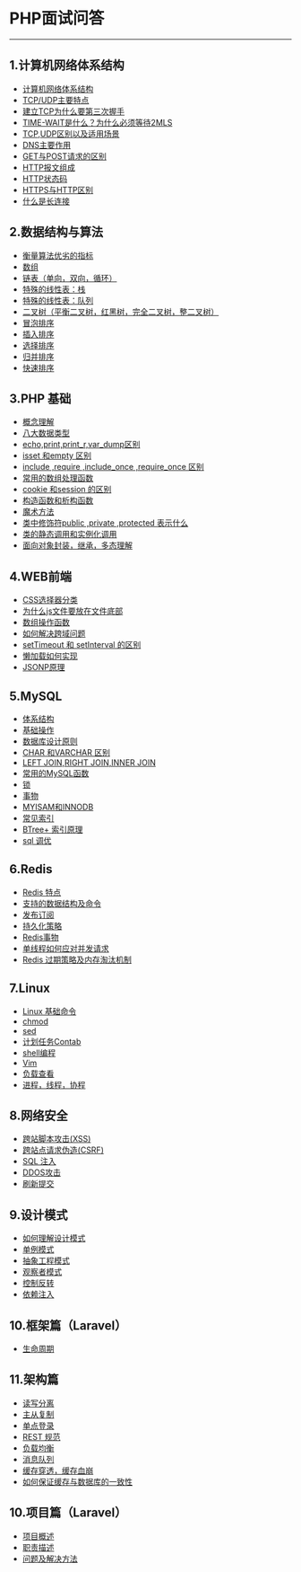# PHP面试问答
---
## 1.计算机网络体系结构
   * [计算机网络体系结构](./docs/01网络/QA.md#01体系概述)
   * [TCP/UDP主要特点]()
   * [建立TCP为什么要第三次握手]()
   * [TIME-WAIT是什么？为什么必须等待2MLS]()
   * [TCP,UDP区别以及适用场景]()
   * [DNS主要作用]()
   * [GET与POST请求的区别]()
   * [HTTP报文组成]()
   * [HTTP状态码]()
   * [HTTPS与HTTP区别]()
   * [什么是长连接]()
## 2.数据结构与算法
   * [衡量算法优劣的指标](./docs/01网络/QA.md#02体系概述)
   * [数组]()
   * [链表（单向，双向，循环）]()
   * [特殊的线性表：栈]()
   * [特殊的线性表：队列 ]()
   * [二叉树（平衡二叉树，红黑树，完全二叉树，整二叉树）]()
   * [冒泡排序]()
   * [插入排序]()
   * [选择排序]()
   * [归并排序]()
   * [快速排序]()
## 3.PHP 基础
  * [概念理解]()
  * [八大数据类型]()
  * [echo,print,print_r,var_dump区别]()
  * [isset 和empty 区别]()
  * [include ,require ,include_once ,require_once 区别]()
  * [常用的数组处理函数]()
  * [cookie 和session 的区别]()
  * [构造函数和析构函数]()
  * [魔术方法]()
  * [类中修饰符public ,private ,protected 表示什么]()
  * [类的静态调用和实例化调用]()
  * [面向对象封装，继承，多态理解]()
## 4.WEB前端
  * [CSS选择器分类]()
  * [为什么js文件要放在文件底部]()
  * [数组操作函数]()
  * [如何解决跨域问题]()
  * [setTimeout 和 setInterval 的区别]()
  * [懒加载如何实现]()
  * [JSONP原理]()

## 5.MySQL
 * [体系结构]()
 * [基础操作]()
 * [数据库设计原则]()
 * [CHAR 和VARCHAR 区别]()
 * [LEFT JOIN,RIGHT JOIN,INNER JOIN]()
 * [常用的MySQL函数]()
 * [锁]()
 * [事物]()
 * [MYISAM和INNODB]()
 * [常见索引]()
 * [BTree+ 索引原理]()
 * [sql 调优]()
## 6.Redis
  * [Redis 特点]()
  * [支持的数据结构及命令]()
  * [发布订阅]()
  * [持久化策略]()
  * [Redis事物]()
  * [单线程如何应对并发请求]()
  * [Redis 过期策略及内存淘汰机制]()

## 7.Linux
  * [Linux 基础命令]()
  * [chmod]()
  * [sed]()
  * [计划任务Contab]()
  * [shell编程]()
  * [Vim]()
  * [负载查看]()
  * [进程，线程，协程]()

## 8.网络安全
  * [跨站脚本攻击(XSS)]()
  * [跨站点请求伪造(CSRF)]()
  * [SQL 注入]()
  * [DDOS攻击]()
  * [刷新提交]()

## 9.设计模式
  * [如何理解设计模式]()
  * [单例模式]()
  * [抽象工程模式]()
  * [观察者模式]()
  * [控制反转]()
  * [依赖注入]()

## 10.框架篇（Laravel）
   * [生命周期]()
## 11.架构篇
  * [读写分离]()
  * [主从复制]()
  * [单点登录]()
  * [REST 规范]()
  * [负载均衡]()
  * [消息队列]()
  * [缓存穿透，缓存血崩]()
  * [如何保证缓存与数据库的一致性]()
## 10.项目篇（Laravel）
   * [项目概述]()
   * [职责描述]()
   * [问题及解决方法]()





